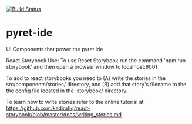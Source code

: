 [![Build Status](https://travis-ci.org/pcardune/pyret-ide.svg?branch=master)](https://travis-ci.org/pcardune/pyret-ide)

# pyret-ide
UI Components that power the pyret ide

React Storybook Use: To use React Storybook run the command 'npm run storybook'
and then open a browser window to localhost:9001

To add to react storybooks you need to (A) write the stories in the src/components/stories/
directory, and (B) add that story's filename to the the config file located in the .storybook/
directory.

To learn how to write stories refer to the online tutorial at https://github.com/kadirahq/react-storybook/blob/master/docs/writing_stories.md